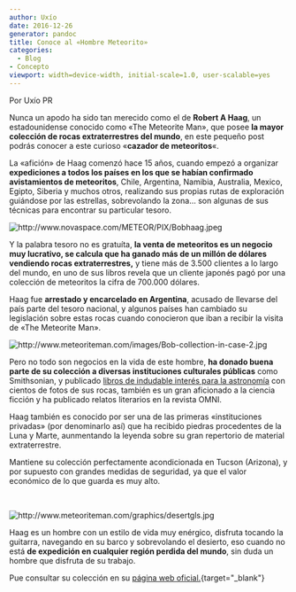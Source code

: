 ```yaml
---
author: Uxío
date: 2016-12-26
generator: pandoc
title: Conoce al «Hombre Meteorito»
categories:
  - Blog
- Concepto
viewport: width=device-width, initial-scale=1.0, user-scalable=yes
---
```




Por Uxío PR

Nunca un apodo ha sido tan merecido como el de **Robert A Haag**, un
estadounidense conocido como «The Meteorite Man», que posee **la mayor
colección de rocas extraterrestres del mundo**, en este pequeño post
podrás conocer a este curioso «**cazador de meteoritos**«.

La «afición» de Haag comenzó hace 15 años, cuando empezó a organizar
**expediciones a todos los países en los que se habían confirmado
avistamientos de meteoritos**, Chile, Argentina, Namibia, Australia,
Mexico, Egipto, Siberia y muchos otros, realizando sus propias rutas de
exploración guiándose por las estrellas, sobrevolando la zona... son
algunas de sus técnicas para encontrar su particular tesoro.

![](http://www.novaspace.com/METEOR/PIX/Bobhaag.jpeg?v=1261126970717 "http://www.novaspace.com/METEOR/PIX/Bobhaag.jpeg")

Y la palabra tesoro no es gratuíta, **la venta de meteoritos es un
negocio muy lucrativo, se calcula que ha ganado más de un millón de
dólares vendiendo rocas extraterrestres,** y tiene más de 3.500 clientes
a lo largo del mundo, en uno de sus libros revela que un cliente japonés
pagó por una colección de meteoritos la cifra de 700.000 dólares.

Haag fue **arrestado y encarcelado en Argentina**, acusado de llevarse
del país parte del tesoro nacional, y algunos países han cambiado su
legislación sobre estas rocas cuando conocieron que iban a recibir la
visita de «The Meteorite Man».

![](http://www.meteoriteman.com/images/Bob-collection-in-case-2.jpg?v=1261127239002 "http://www.meteoriteman.com/images/Bob-collection-in-case-2.jpg")

Pero no todo son negocios en la vida de este hombre, **ha donado buena
parte de su colección a diversas instituciones culturales públicas**
como Smithsonian, y publicado [libros de indudable interés para la
astronomía](http://www.amazon.com/Robert-Haag-collection-meteorites-photographs/dp/B0006S6KVY)
con cientos de fotos de sus rocas, también es un gran aficionado a la
ciencia ficción y ha publicado relatos literarios en la revista OMNI.

Haag también es conocido por ser una de las primeras «instituciones
privadas» (por denominarlo así) que ha recibido piedras procedentes de
la Luna y Marte, aunmentando la leyenda sobre su gran repertorio de
material extraterrestre.

Mantiene su colección perfectamente acondicionada en Tucson (Arizona), y
por supuesto con grandes medidas de seguridad, ya que el valor económico
de lo que guarda es muy alto.

 

![](http://www.meteoriteman.com/graphics/desertgls.jpg?v=1261126905591 "http://www.meteoriteman.com/graphics/desertgls.jpg")

Haag es un hombre con un estilo de vida muy enérgico, disfruta tocando
la guitarra, navegando en su barco y sobrevolando el desierto, eso
cuando no está **de expedición en cualquier región perdida del mundo**,
sin duda un hombre que disfruta de su trabajo.

Pue consultar su colección en su [página web
oficial.](http://www.meteoriteman.com/){target="_blank"}
